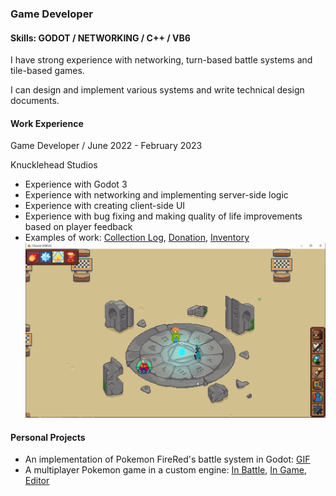 ### Game Developer
#### Skills: GODOT / NETWORKING / C++ / VB6
I have strong experience with networking, turn-based battle systems and tile-based games.

I can design and implement various systems and write technical design documents.

#### Work Experience
Game Developer / June 2022 - February 2023

Knucklehead Studios
- Experience with Godot 3
- Experience with networking and implementing server-side logic
- Experience with creating client-side UI
- Experience with bug fixing and making quality of life improvements based on player feedback
- Examples of work: [Collection Log](Collection%20Log.gif), [Donation](Donation.gif), [Inventory](Inventory.gif)
![](Lobby.gif)

#### Personal Projects
- An implementation of Pokemon FireRed's battle system in Godot: [GIF](Battle.gif)
- A multiplayer Pokemon game in a custom engine: [In Battle](Battle.png), [In Game](Ingame.PNG), [Editor](Editor.png)
